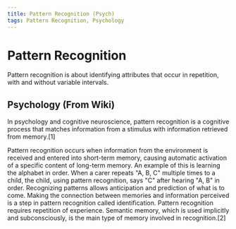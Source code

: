 ```yaml
---
title: Pattern Recognition (Psych)
tags: Pattern Recognition, Psychology
---
```


# Pattern Recognition
Pattern recognition is about identifying attributes that occur in repetition, with and without variable intervals.

## Psychology (From Wiki)

In psychology and cognitive neuroscience, pattern recognition is a cognitive process that matches information from a stimulus with information retrieved from memory.[1]

Pattern recognition occurs when information from the environment is received and entered into short-term memory, causing automatic activation of a specific content of long-term memory. An example of this is learning the alphabet in order. When a carer repeats "A, B, C" multiple times to a child, the child, using pattern recognition, says "C" after hearing "A, B" in order. Recognizing patterns allows anticipation and prediction of what is to come. Making the connection between memories and information perceived is a step in pattern recognition called identification. Pattern recognition requires repetition of experience. Semantic memory, which is used implicitly and subconsciously, is the main type of memory involved in recognition.[2]

